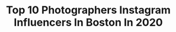 ---
title: Top 10 Photographers Instagram Influencers In Boston In 2020
description: >-
  Find top photographers Instagram influencers in Boston in 2020. Most popular hashtags: # #covid19 #covid #boston.
platform: Instagram
profiles:
  - username: "lady.e.photography"
    fullname: >-
      Enerlin
    location: "United States"
    followers: 19194
    engagement: 106
    commentsToLikes: 0.075091
    id: ck0w6c0727uyj0i19umid4uep
    verified: false
    hashtags: ""
  - username: "jasonbakerphotography"
    fullname: >-
      Jason Baker
    location: "United States"
    followers: 16012
    engagement: 387
    commentsToLikes: 0.017451
    id: ck9h9nb7v96280j78hvlciwxx
    verified: false
    hashtags: ""
  - username: "francesca_stoico_official_page"
    fullname: >-
      💎 IFBB BIKINI PRO💎
    location: "United States"
    followers: 51355
    engagement: 167
    commentsToLikes: 0.028278
    id: ck5hoq0f5q0kn0i11g165hs8z
    verified: false
    hashtags: "#cheescake, #abbraccifit, #motivationgirl, #foodporn"
  - username: "alexireibman"
    fullname: >-
      Алексей
    location: "United States"
    followers: 12334
    engagement: 2800
    commentsToLikes: 0.000000
    id: ck6tvmqmln3bk0j71rf30bd78
    verified: false
    hashtags: "#annaniemancouture, #thevoice, #whoisalarie"
  - username: "smcc_photography"
    fullname: >-
      Shannon
    location: "United States"
    followers: 7060
    engagement: 1395
    commentsToLikes: 0.075034
    id: ck134y3b1yr2q0i19n1v1wln3
    verified: false
    hashtags: "#createexplore, #iris, #boston2020, #zakimbridge"
  - username: "sdamiani"
    fullname: >-
      Sveta 🌿 travel + lifestyle
    location: "United States"
    followers: 94961
    engagement: 303
    commentsToLikes: 0.043712
    id: ck0ucguuugr200i19u7r0o8pr
    verified: false
    hashtags: "#fromwhereistand, #paris, #athomewithdecoy, #seville"
  - username: "supercars__boston"
    fullname: >-
      Ward Doornbos
    location: "United States"
    followers: 11180
    engagement: 722
    commentsToLikes: 0.049605
    id: ck5pvwul0k0mz0i11taa8guiv
    verified: false
    hashtags: ""
  - username: "fuscoa23"
    fullname: >-
      Anthony Fusco
    location: "United States"
    followers: 2205
    engagement: 1893
    commentsToLikes: 0.078677
    id: ck5cd3fu5igtf0i117dpykcy2
    verified: false
    hashtags: "#aura, #bestbees, #bostonpride, #bostonprideparade"
  - username: "ajaiwithaneye"
    fullname: >-
      A J A I
    location: "United States"
    followers: 2761
    engagement: 1804
    commentsToLikes: 0.111429
    id: ck6toq8oqfhjc0j71rcnghw09
    verified: false
    hashtags: "#boston, #corona, #coronavirus, #bostonglobe"
  - username: "robcollinsphoto"
    fullname: >-
      Rob Collins
    location: "United States"
    followers: 6305
    engagement: 460
    commentsToLikes: 0.024874
    id: ck5cbgdiufdk50i11ls8s6pn2
    verified: false
    hashtags: "#raneyberes"
---